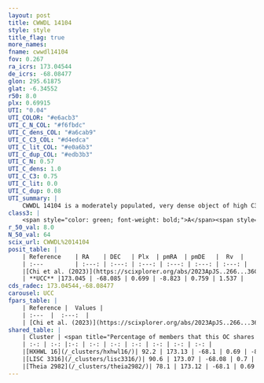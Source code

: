 ```yaml
---
layout: post
title: CWWDL 14104
style: style
title_flag: true
more_names: 
fname: cwwdl14104
fov: 0.267
ra_icrs: 173.04544
de_icrs: -68.08477
glon: 295.61875
glat: -6.34552
r50: 8.0
plx: 0.69915
UTI: "0.04"
UTI_COLOR: "#e6acb3"
UTI_C_N_COL: "#f6fbdc"
UTI_C_dens_COL: "#a6cab9"
UTI_C_C3_COL: "#d4edca"
UTI_C_lit_COL: "#e0a6b3"
UTI_C_dup_COL: "#edb3b3"
UTI_C_N: 0.57
UTI_C_dens: 1.0
UTI_C_C3: 0.75
UTI_C_lit: 0.0
UTI_C_dup: 0.08
UTI_summary: |
    CWWDL 14104 is a moderately populated, very dense object of high C3 quality. It was recently reported in the literature.<br><br><span style="color: #99180f; font-weight: bold;">Warning: </span>This is very likely a duplicate object, which shares a large percentage of members with at least one previously reported entry.
class3: |
    <span style="color: green; font-weight: bold;">A</span><span style="color: #FFC300; font-weight: bold;">B</span>
r_50_val: 8.0
N_50_val: 64
scix_url: CWWDL%2014104
posit_table: |
    | Reference    | RA    | DEC   | Plx  | pmRA  | pmDE   |  Rv  |
    | :---         | :---: | :---: | :---: | :---: | :---: | :---: |
    |[Chi et al. (2023)](https://scixplorer.org/abs/2023ApJS..266...36C) | 173.044 | -68.079 | 0.691 | -8.854 | 0.791 | -4.287 |
    | **UCC** |173.045 | -68.085 | 0.699 | -8.823 | 0.759 | 1.537 | 
cds_radec: 173.04544,-68.08477
carousel: UCC
fpars_table: |
    | Reference |  Values |
    | :---  |  :---:  |
    | [Chi et al. (2023)](https://scixplorer.org/abs/2023ApJS..266...36C) | `logAge=7.22, Z=-0.18` |
shared_table: |
    | Cluster | <span title="Percentage of members that this OC shares with the ones listed">%</span>   | RA   | DEC   | Plx   | pmRA  | pmDE  | Rv | UTI |
    | :-: | :-: |:-: | :-: | :-: | :-: | :-: | :-: | :-: |
    |[HXHWL 16](/_clusters/hxhwl16/)| 92.2 | 173.13 | -68.1 | 0.69 | -8.82 | 0.75 | 1.54 |0.47 |
    |[LISC 3316](/_clusters/lisc3316/)| 90.6 | 173.07 | -68.08 | 0.7 | -8.82 | 0.76 | 1.54 |0.01 |
    |[Theia 2982](/_clusters/theia2982/)| 78.1 | 173.12 | -68.1 | 0.69 | -8.82 | 0.75 | 1.54 |0.02 |
---
```

